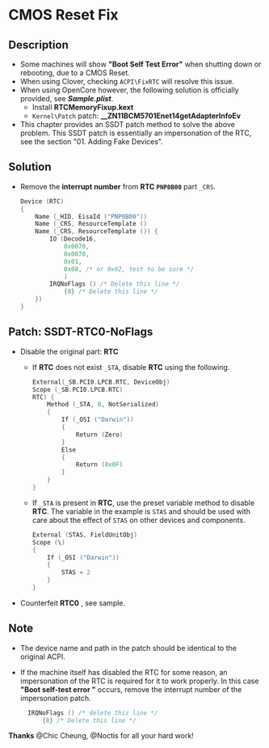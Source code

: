 # CMOS Reset Fix

## Description

- Some machines will show **"Boot Self Test Error"** when shutting down or rebooting, due to a CMOS Reset.
- When using Clover, checking `ACPI\FixRTC` will resolve this issue.
- When using OpenCore however, the following solution is officially provided, see ***Sample.plist***.
  - Install **RTCMemoryFixup.kext**
  - `Kernel\Patch` patch: **__ZN11BCM5701Enet14getAdapterInfoEv**
- This chapter provides an SSDT patch method to solve the above problem. This SSDT patch is essentially an impersonation of the RTC, see the section "01. Adding Fake Devices".

## Solution

- Remove the **interrupt number** from **RTC `PNP0B00`** part `_CRS`.

  ```Swift
  Device (RTC)
  {
      Name (_HID, EisaId ("PNP0B00"))
      Name (_CRS, ResourceTemplate ()
      Name (_CRS, ResourceTemplate ()) {
          IO (Decode16,
              0x0070,
              0x0070,
              0x01,
              0x08, /* or 0x02, test to be sure */
              )
          IRQNoFlags () /* Delete this line */
              {8} /* Delete this line */
      })
  }
  ```

## Patch: SSDT-RTC0-NoFlags

- Disable the original part: **RTC**
  - If **RTC** does not exist ``_STA``, disable **RTC** using the following.
  
    ```Swift
    External(_SB.PCI0.LPCB.RTC, DeviceObj)
    Scope (_SB.PCI0.LPCB.RTC)
    RTC) {
        Method (_STA, 0, NotSerialized)
        {
            If (_OSI ("Darwin"))
            {
                Return (Zero)
            }
            Else
            {
                Return (0x0F)
            }
        }
    }
    ```
  
  - If `_STA` is present in **RTC**, use the preset variable method to disable **RTC**. The variable in the example is `STAS` and should be used with care about the effect of `STAS` on other devices and components.
  
    ```Swift
    External (STAS, FieldUnitObj)
    Scope (\)
    {
        If (_OSI ("Darwin"))
        {
            STAS = 2
        }
    }
    ```

- Counterfeit **RTC0** , see sample.

## Note

- The device name and path in the patch should be identical to the original ACPI.

- If the machine itself has disabled the RTC for some reason, an impersonation of the RTC is required for it to work properly. In this case **"Boot self-test error "** occurs, remove the interrupt number of the impersonation patch.

  ```Swift
    IRQNoFlags () /* delete this line */
        {8} /* Delete this line */
  ```

**Thanks** @Chic Cheung, @Noctis for all your hard work!
